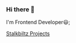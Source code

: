 ### Hi there 👋


I'm Frontend Developer😃;

[Stalkbiltz Projects](https://stackblitz.com/@PrashantSinghGour)
<!--
**PrashantSinghGour/PrashantSinghGour** is a ✨ _special_ ✨ repository because its `README.md` (this file) appears on your GitHub profile.

Here are some ideas to get you started:

- 🔭 I’m currently working on ...
- 🌱 I’m currently learning ...
- 👯 I’m looking to collaborate on ...
- 🤔 I’m looking for help with ...
- 💬 Ask me about ...
- 📫 How to reach me: ...
- 😄 Pronouns: ...
- ⚡ Fun fact: ...
-->
